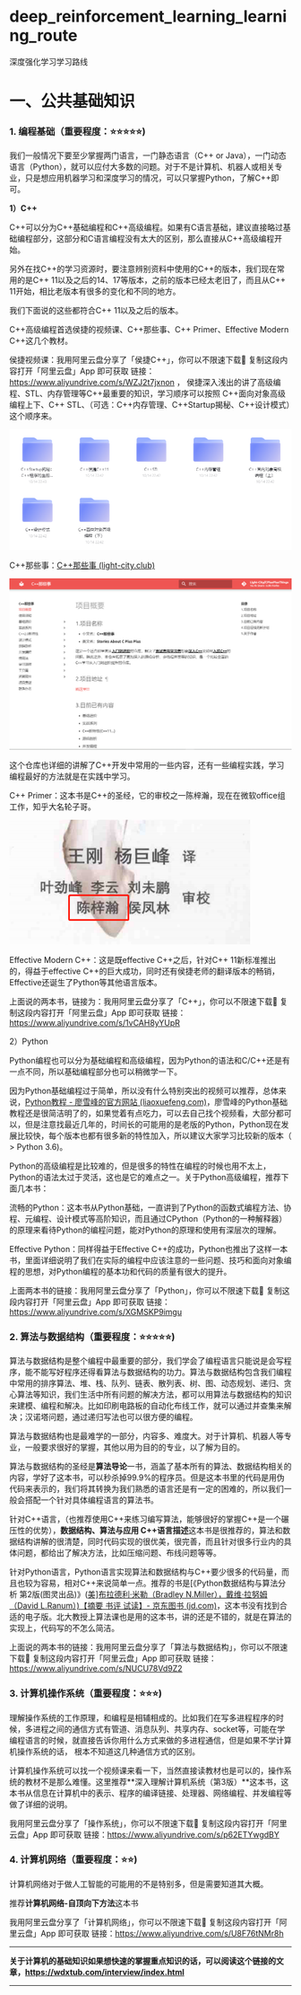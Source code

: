 # deep_reinforcement_learning_learning_route
深度强化学习学习路线



# 一、公共基础知识

### 1. 编程基础（重要程度：⭐⭐⭐⭐⭐)

我们一般情况下要至少掌握两门语言，一门静态语言（C++ or Java），一门动态语言（Python），就可以应付大多数的问题。对于不是计算机、机器人或相关专业，只是想应用机器学习和深度学习的情况，可以只掌握Python，了解C++即可。



**1）C++**

C++可以分为C++基础编程和C++高级编程。如果有C语言基础，建议直接略过基础编程部分，这部分和C语言编程没有太大的区别，那么直接从C++高级编程开始。

另外在找C++的学习资源时，要注意辨别资料中使用的C++的版本，我们现在常用的是C++ 11以及之后的14、17等版本，之前的版本已经太老旧了，而且从C++ 11开始，相比老版本有很多的变化和不同的地方。

我们下面说的这些都符合C++ 11以及之后的版本。



C++高级编程首选侯捷的视频课、C++那些事、C++ Primer、Effective Modern C++这几个教材。



侯捷视频课：我用阿里云盘分享了「侯捷C++」，你可以不限速下载🚀 复制这段内容打开「阿里云盘」App 即可获取 链接：https://www.aliyundrive.com/s/WZJ2t7jxnon  ， 侯捷深入浅出的讲了高级编程、STL、内存管理等C++最重要的知识，学习顺序可以按照 C++面向对象高级编程上下、C++ STL、（可选：C++内存管理、C++Startup揭秘、C++设计模式）这个顺序来。

![image-20211104111942280](README.assets/image-20211104111942280.png)



C++那些事：[C++那些事 (light-city.club)](https://light-city.club/sc/)

![image-20211104112316210](README.assets/image-20211104112316210.png)



这个仓库也详细的讲解了C++开发中常用的一些内容，还有一些编程实践，学习编程最好的方法就是在实践中学习。



C++ Primer：这本书是C++的圣经，它的审校之一陈梓瀚，现在在微软office组工作，知乎大名轮子哥。

![image-20211104112728752](README.assets/image-20211104112728752.png)



Effective Modern C++：这是既effective C++之后，针对C++ 11新标准推出的，得益于effective C++的巨大成功，同时还有侯捷老师的翻译版本的畅销，Effective还诞生了Python等其他语言版本。



上面说的两本书，链接为：我用阿里云盘分享了「C++」，你可以不限速下载🚀 复制这段内容打开「阿里云盘」App 即可获取 链接：https://www.aliyundrive.com/s/1vCAH8yYUpR



2）Python

Python编程也可以分为基础编程和高级编程，因为Python的语法和C/C++还是有一点不同，所以基础编程部分也可以稍微学一下。

因为Python基础编程过于简单，所以没有什么特别突出的视频可以推荐，总体来说，[Python教程 - 廖雪峰的官方网站 (liaoxuefeng.com)](https://www.liaoxuefeng.com/wiki/1016959663602400)，廖雪峰的Python基础教程还是很简洁明了的，如果觉着有点吃力，可以去自己找个视频看，大部分都可以，但是注意找最近几年的，时间长的可能用的是老版的Python，Python现在发展比较快，每个版本也都有很多新的特性加入，所以建议大家学习比较新的版本（ > Python 3.6)。

Python的高级编程是比较难的，但是很多的特性在编程的时候也用不太上，Python的语法太过于灵活，这也是它的难点之一。关于Python高级编程，推荐下面几本书：



流畅的Python：这本书从Python基础，一直讲到了Python的函数式编程方法、协程、元编程、设计模式等高阶知识，而且通过CPython（Python的一种解释器）的原理来看待Python的编程问题，能对Python的原理和使用有深层次的理解。



Effective Python：同样得益于Effective C++的成功，Python也推出了这样一本书，里面详细说明了我们在实际的编程中应该注意的一些问题、技巧和面向对象编程的思想，对Python编程的基本功和代码的质量有很大的提升。



上面两本书的链接：我用阿里云盘分享了「Python」，你可以不限速下载🚀 复制这段内容打开「阿里云盘」App 即可获取 链接：https://www.aliyundrive.com/s/XGMSKP9imgu



### 2. 算法与数据结构（重要程度：⭐⭐⭐⭐⭐)

算法与数据结构是整个编程中最重要的部分，我们学会了编程语言只能说是会写程序，能不能写好程序还得看算法与数据结构的功力。算法与数据结构包含我们编程中常用的排序算法、堆、栈、队列、链表、散列表、树、图、动态规划、递归、贪心算法等知识，我们生活中所有问题的解决方法，都可以用算法与数据结构的知识来建模、编程和解决。比如印刷电路板的自动化布线工作，就可以通过并查集来解决；汉诺塔问题，通过递归写法也可以很方便的编程。

算法与数据结构也是最难学的一部分，内容多、难度大。对于计算机、机器人等专业，一般要求很好的掌握，其他以用为目的的专业，以了解为目的。



算法与数据结构的圣经是**算法导论**一书，涵盖了基本所有的算法、数据结构相关的内容，学好了这本书，可以秒杀掉99.9%的程序员。但是这本书里的代码是用伪代码来表示的，我们将其转换为我们熟悉的语言还是有一定的困难的，所以我们一般会搭配一个针对具体编程语言的算法书。



针对C++语言，（也推荐使用C++来练习编写算法，能够很好的掌握C++是一个碾压性的优势），**数据结构、算法与应用 C++语言描述**这本书是很推荐的，算法和数据结构讲解的很清楚，同时代码实现的很优美，很完善，而且针对很多行业内的具体问题，都给出了解决方法，比如压缩问题、布线问题等等。



针对Python语言，Python语言实现算法和数据结构与C++要少很多的代码量，而且也较为容易，相对C++来说简单一点。推荐的书是[《Python数据结构与算法分析 第2版(图灵出品)》([美\]布拉德利·米勒（Bradley N.Miller），戴维·拉努姆（David L.Ranum）)【摘要 书评 试读】- 京东图书 (jd.com)](https://item.jd.com/12570153.html)，这本书没有找到合适的电子版。北大教授上算法课也是用的这本书，讲的还是不错的，就是在算法的实现上，代码写的不怎么简洁。



上面说的两本书的链接：我用阿里云盘分享了「算法与数据结构」，你可以不限速下载🚀 复制这段内容打开「阿里云盘」App 即可获取 链接：https://www.aliyundrive.com/s/NUCU78Vd9Z2



### 3. 计算机操作系统（重要程度：⭐⭐⭐)

理解操作系统的工作原理，和编程是相辅相成的。比如我们在写多进程程序的时候，多进程之间的通信方式有管道、消息队列、共享内存、socket等，可能在学编程语言的时候，就直接告诉你用什么方式来做的多进程通信，但是如果不学计算机操作系统的话， 根本不知道这几种通信方式的区别。



计算机操作系统可以找一个视频课来看一下，当然直接读教材也是可以的，操作系统的教材不是那么难懂。这里推荐**深入理解计算机系统（第3版）**这本书，这本书从信息在计算机中的表示、程序的编译链接、处理器、网络编程、并发编程等做了详细的说明。



我用阿里云盘分享了「操作系统」，你可以不限速下载🚀 复制这段内容打开「阿里云盘」App 即可获取 链接：https://www.aliyundrive.com/s/p62ETYwgdBY



### 4. 计算机网络（重要程度：⭐⭐)

计算机网络对于做人工智能的可能用的不是特别多，但是需要知道其大概。

推荐**计算机网络-自顶向下方法**这本书



我用阿里云盘分享了「计算机网络」，你可以不限速下载🚀 复制这段内容打开「阿里云盘」App 即可获取 链接：https://www.aliyundrive.com/s/U8F76tNMr8h

---

**关于计算机的基础知识如果想快速的掌握重点知识的话，可以阅读这个链接的文章，https://wdxtub.com/interview/index.html**


---





